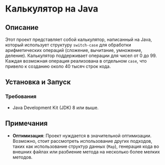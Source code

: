# Калькулятор на Java

## Описание

Этот проект представляет собой калькулятор, написанный на Java, который использует структуру `switch-case` для обработки арифметических операций (сложение, вычитание, умножение, деление). Калькулятор поддерживает операции для чисел от 0 до 99. Каждая возможная операция реализована в отдельном `case`, что привело к созданию около 40 тысяч строк кода.

## Установка и Запуск

### Требования

- Java Development Kit (JDK) 8 или выше.

## Примечания

- **Оптимизация**: Проект нуждается в значительной оптимизации. Возможно, стоит рассмотреть использование других подходов, таких как использование структур данных (`Map`), генерация кода во внешних файлах или разбиение метода на несколько более мелких методов.
